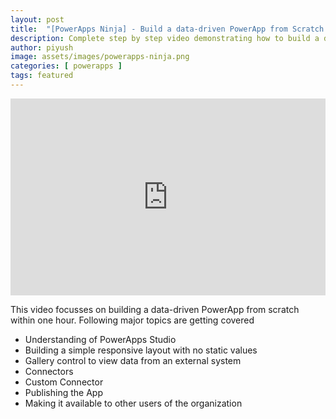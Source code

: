 ```yaml
---
layout: post
title:  "[PowerApps Ninja] - Build a data-driven PowerApp from Scratch in 1 hour"
description: Complete step by step video demonstrating how to build a data-driven PowerApp from scratch
author: piyush
image: assets/images/powerapps-ninja.png
categories: [ powerapps ]
tags: featured
---
```

<iframe style="width:100%;" height="315" src="https://www.youtube.com/embed/xtkQjWktDos" frameborder="0" allowfullscreen></iframe>

This video focusses on building a data-driven PowerApp from scratch within one hour.
Following major topics are getting covered

* Understanding of PowerApps Studio
* Building a simple responsive layout with no static values
* Gallery control to view data from an external system
* Connectors
* Custom Connector
* Publishing the App
* Making it available to other users of the organization